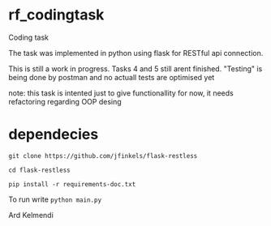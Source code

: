 # rf_codingtask
Coding task 

The task was implemented in python using flask for RESTful api connection. 

This is still a work in progress. Tasks 4 and 5 still arent finished. "Testing" is being done by postman and no actuall tests are optimised yet

note: this task is intented just to give functionallity for now, it needs refactoring regarding OOP desing

# dependecies
`git clone https://github.com/jfinkels/flask-restless`

 `cd flask-restless`

`pip install -r requirements-doc.txt`

To run write 
`python main.py`



Ard Kelmendi
